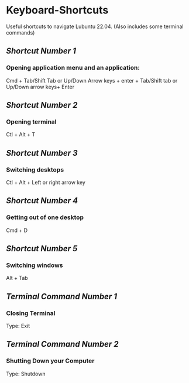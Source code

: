 # Keyboard-Shortcuts
Useful shortcuts to navigate Lubuntu 22.04. (Also includes some terminal commands)

## *Shortcut Number 1*
### Opening application menu and an application:
Cmd + Tab/Shift Tab or Up/Down Arrow keys + enter + Tab/Shift tab or Up/Down arrow keys+ Enter

## *Shortcut Number 2*
### Opening terminal
Ctl + Alt + T

## *Shortcut Number 3*
### Switching desktops
Ctl + Alt + Left or right arrow key

## *Shortcut Number 4*
### Getting out of one desktop
Cmd + D

## *Shortcut Number 5*
### Switching windows
Alt + Tab

## *Terminal Command Number 1*
### Closing Terminal
Type: Exit

## *Terminal Command Number 2*
### Shutting Down your Computer
Type: Shutdown
